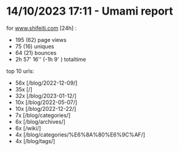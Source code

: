 # 14/10/2023 17:11 - Umami report
for www.shifeiti.com [24h] :

 - 195 (62) page views
 - 75 (16) uniques
 - 64 (21) bounces
 - 2h 57' 16'' (-1h 9' ) totaltime


top 10 urls:
 - 56x [/blog/2022-12-09/]
 - 35x [/]
 - 32x [/blog/2023-01-12/]
 - 10x [/blog/2022-05-07/]
 - 10x [/blog/2022-12-22/]
 - 7x [/blog/categories/]
 - 6x [/blog/archives/]
 - 6x [/wiki/]
 - 4x [/blog/categories/%E6%8A%80%E6%9C%AF/]
 - 4x [/blog/tags/]


